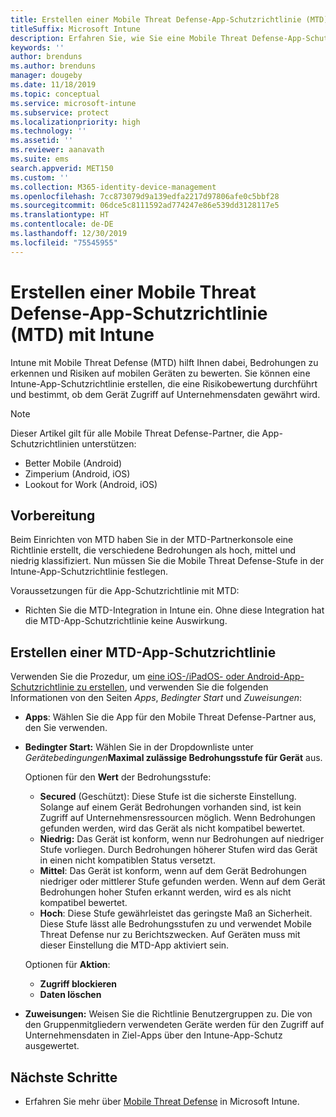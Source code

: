 ```yaml
---
title: Erstellen einer Mobile Threat Defense-App-Schutzrichtlinie (MTD) mit Intune
titleSuffix: Microsoft Intune
description: Erfahren Sie, wie Sie eine Mobile Threat Defense-App-Schutzrichtlinie (MTD) mit Microsoft Intune erstellen können.
keywords: ''
author: brenduns
ms.author: brenduns
manager: dougeby
ms.date: 11/18/2019
ms.topic: conceptual
ms.service: microsoft-intune
ms.subservice: protect
ms.localizationpriority: high
ms.technology: ''
ms.assetid: ''
ms.reviewer: aanavath
ms.suite: ems
search.appverid: MET150
ms.custom: ''
ms.collection: M365-identity-device-management
ms.openlocfilehash: 7cc873079d9a139edfa2217d97806afe0c5bbf28
ms.sourcegitcommit: 06dce5c8111592ad774247e86e539dd3128117e5
ms.translationtype: HT
ms.contentlocale: de-DE
ms.lasthandoff: 12/30/2019
ms.locfileid: "75545955"
---
```

# <a name="create-mobile-threat-defense-app-protection-policy-with-intune"></a>Erstellen einer Mobile Threat Defense-App-Schutzrichtlinie (MTD) mit Intune

Intune mit Mobile Threat Defense (MTD) hilft Ihnen dabei, Bedrohungen zu erkennen und Risiken auf mobilen Geräten zu bewerten. Sie können eine Intune-App-Schutzrichtlinie erstellen, die eine Risikobewertung durchführt und bestimmt, ob dem Gerät Zugriff auf Unternehmensdaten gewährt wird.


> [!NOTE]
> Dieser Artikel gilt für alle Mobile Threat Defense-Partner, die App-Schutzrichtlinien unterstützen:
>
> - Better Mobile (Android)
> - Zimperium (Android, iOS)
> - Lookout for Work (Android, iOS)

## <a name="before-you-begin"></a>Vorbereitung

Beim Einrichten von MTD haben Sie in der MTD-Partnerkonsole eine Richtlinie erstellt, die verschiedene Bedrohungen als hoch, mittel und niedrig klassifiziert. Nun müssen Sie die Mobile Threat Defense-Stufe in der Intune-App-Schutzrichtlinie festlegen.

Voraussetzungen für die App-Schutzrichtlinie mit MTD:

- Richten Sie die MTD-Integration in Intune ein. Ohne diese Integration hat die MTD-App-Schutzrichtlinie keine Auswirkung.

## <a name="to-create-an-mtd-app-protection-policy"></a>Erstellen einer MTD-App-Schutzrichtlinie

Verwenden Sie die Prozedur, um [eine iOS-/iPadOS- oder Android-App-Schutzrichtlinie zu erstellen](../apps/app-protection-policies.md#app-protection-policies-for-iosipados-and-android-apps), und verwenden Sie die folgenden Informationen von den Seiten *Apps*, *Bedingter Start* und *Zuweisungen*:

- **Apps**: Wählen Sie die App für den Mobile Threat Defense-Partner aus, den Sie verwenden.
- **Bedingter Start:**  Wählen Sie in der Dropdownliste unter *Gerätebedingungen***Maximal zulässige Bedrohungsstufe für Gerät** aus.

  Optionen für den **Wert** der Bedrohungsstufe:

  - **Secured** (Geschützt): Diese Stufe ist die sicherste Einstellung. Solange auf einem Gerät Bedrohungen vorhanden sind, ist kein Zugriff auf Unternehmensressourcen möglich. Wenn Bedrohungen gefunden werden, wird das Gerät als nicht kompatibel bewertet.
  - **Niedrig:** Das Gerät ist konform, wenn nur Bedrohungen auf niedriger Stufe vorliegen. Durch Bedrohungen höherer Stufen wird das Gerät in einen nicht kompatiblen Status versetzt.
  - **Mittel**: Das Gerät ist konform, wenn auf dem Gerät Bedrohungen niedriger oder mittlerer Stufe gefunden werden. Wenn auf dem Gerät Bedrohungen hoher Stufen erkannt werden, wird es als nicht kompatibel bewertet.
  - **Hoch**: Diese Stufe gewährleistet das geringste Maß an Sicherheit. Diese Stufe lässt alle Bedrohungsstufen zu und verwendet Mobile Threat Defense nur zu Berichtszwecken. Auf Geräten muss mit dieser Einstellung die MTD-App aktiviert sein.

  Optionen für **Aktion**:

  - **Zugriff blockieren**
  - **Daten löschen**

- **Zuweisungen:** Weisen Sie die Richtlinie Benutzergruppen zu.  Die von den Gruppenmitgliedern verwendeten Geräte werden für den Zugriff auf Unternehmensdaten in Ziel-Apps über den Intune-App-Schutz ausgewertet.


## <a name="next-steps"></a>Nächste Schritte  

- Erfahren Sie mehr über [Mobile Threat Defense](~/protect/mobile-threat-defense.md) in Microsoft Intune.
